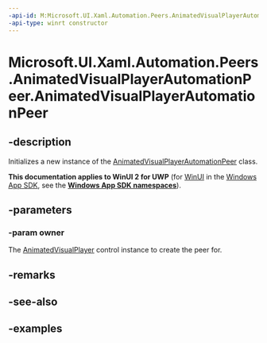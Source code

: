 ```yaml
---
-api-id: M:Microsoft.UI.Xaml.Automation.Peers.AnimatedVisualPlayerAutomationPeer.#ctor(Microsoft.UI.Xaml.Controls.AnimatedVisualPlayer)
-api-type: winrt constructor
---
```


<!-- Method syntax.
public AnimatedVisualPlayerAutomationPeer.AnimatedVisualPlayerAutomationPeer(AnimatedVisualPlayer owner)
-->

# Microsoft.UI.Xaml.Automation.Peers.AnimatedVisualPlayerAutomationPeer.AnimatedVisualPlayerAutomationPeer

## -description

Initializes a new instance of the [AnimatedVisualPlayerAutomationPeer](animatedvisualplayerautomationpeer.md) class.

**This documentation applies to WinUI 2 for UWP** (for [WinUI](/windows/apps/winui/winui3/) in the [Windows App SDK](/windows/apps/windows-app-sdk/), see the **[Windows App SDK namespaces](/windows/windows-app-sdk/api/winrt/)**).

## -parameters
### -param owner

The [AnimatedVisualPlayer](../microsoft.ui.xaml.controls/animatedvisualplayer.md) control instance to create the peer for.

## -remarks

## -see-also

## -examples

